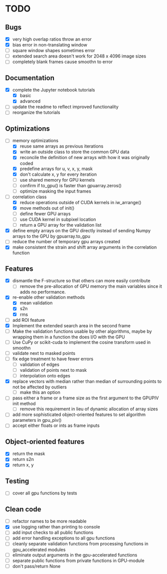 # TODO

## Bugs
- [x] very high overlap ratios throw an error
- [x] bias error in non-translating window
- [ ] square window shapes sometimes error
- [ ] extended search area doesn't work for 2048 x 4096 image sizes
- [ ] completely blank frames cause smoothn to error

## Documentation
- [x] complete the Jupyter notebook tutorials
   - [x] basic
   - [x] advanced
- [ ] update the readme to reflect improved functionality
- [ ] reorganize the tutorials

## Optimizations
- [ ] memory optimizations
  - [x] reuse same arrays as previous iterations
  - [x] write an outside class to store the common GPU data
  - [x] reconcile the definition of new arrays with how it was originally coded
  - [x] predefine arrays for u, v, x, y, mask
  - [x] don't calculate x, y for every iteration
  - [ ] use shared memory for GPU kernels
  - [ ] confirm if to_gpu() is faster than gpuarray.zeros()
  - [ ] optimize masking the input frames

- [ ] correlation class
  - [x] reduce operations outside of CUDA kernels in iw_arrange()
  - [x] move methods out of init()
  - [ ] define fewer GPU arrays
  - [ ] use CUDA kernel in subpixel location
  - [ ] return a GPU array for the validation list

- [x] define empty arrays on the GPU directly instead of sending Numpy arrays to the GPU by gpuarray.to_gpu
- [ ] reduce the number of temporary gpu arrays created
- [x] make consistent the strain and shift array arguments in the correlation function

## Features
- [x] dismantle the F-structure so that others can more easily contribute
  - [ ] remove the pre-allocation of GPU memory the main variables since it adds no performance.
- [x] re-enable other validation methods
  - [x] mean validation
  - [x] s2n
  - [x] rms
- [ ] add ROI feature
- [x] Implement the extended search area in the second frame
- [ ] Make the validation functions usable by other algorithms, maybe by wrapping them in a function the does I/O with the GPU
- [ ] Use CuPy or scikit-cuda to implement the cosine transform used in smoothn
- [ ] validate next to masked points
- [ ] fix edge treatment to have fewer errors
  - [ ] validation of edges
  - [ ] validation of points next to mask
  - [ ] interpolation onto edges
- [x] replace vectors with median rather than median of surrounding points to not be affected by outliers
  - [ ] make this an option
- [ ] pass either a frame or a frame size as the first argument to the GPUPIV init method
  - [ ] remove this requirement in lieu of dynamic allocation of array sizes
- [ ] add more sophisticated object-oriented features to set algorithm parameters in gpu_piv()
- [ ] accept either floats or ints as frame inputs

## Object-oriented features
- [x] return the mask
- [x] return s2n
- [x] return x, y

## Testing
- [ ] cover all gpu functions by tests

## Clean code
- [ ] refactor names to be more readable
- [x] use logging rather than printing to console
- [ ] add input checks to all public functions
- [ ] add error handling exceptions to all gpu functions
- [ ] cleanly separate validation functions from processing functions in gpu_accelerated modules
- [ ] eliminate output arguments in the gpu-accelerated functions
- [ ] separate public functions from private functions in GPU-module
- [ ] don't pass/return None
